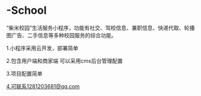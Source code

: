 # -School
“柴米校园”生活服务小程序，功能有社交、驾校信息、兼职信息、快递代取、轮播图广告、二手信息等多种校园服务的综合功能。

1.小程序采用云开发，部署简单

2.包含用户端和商家端  可以采用cms后台管理配置

3.项目配置简单

4.可联系1281203681@qq.com
